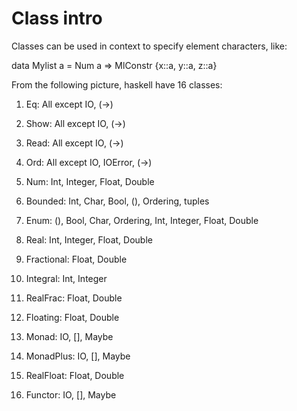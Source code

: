Class intro
====

Classes can be used in context to specify element characters, like:

data Mylist a = Num a => MlConstr {x::a, y::a, z::a}

From the following picture, haskell have 16 classes:

1. Eq: All except IO, (->)

2. Show: All except IO, (->)

3. Read: All except IO, (->)

4. Ord: All except IO, IOError, (->)

5. Num: Int, Integer, Float, Double

6. Bounded: Int, Char, Bool, (), Ordering, tuples

7. Enum: (), Bool, Char, Ordering, Int, Integer, Float, Double

8. Real: Int, Integer, Float, Double

9. Fractional: Float, Double

10. Integral: Int, Integer

11. RealFrac: Float, Double

12. Floating: Float, Double

13. Monad: IO, [], Maybe

14. MonadPlus: IO, [], Maybe

15. RealFloat: Float, Double

16. Functor: IO, [], Maybe

